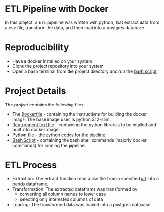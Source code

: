 # ETL Pipeline with Docker

In this project, a ETL pipeline was written with python, that extract data from a csv file, transform the data, and then load into a postgres database.

# Reproducibility

- Have a docker installed on your system
- Clone the project repository into your system
- Open a bash terminal from the project directory and run the [bash script](./etl_script.sh)

# Project Details

The project contains the following files:
- The [Dockerfile](./Dockerfile) - containing the instructions for building the docker image. The base image used is python:3.12-slim.
- [Requirement text file](./requirements.txt) - containing the python libraries to be intalled and built into docker image.
- [Python file](./docker_etl.py) - the python codes for the pipeline.
- [Bash Script](./etl_script.sh) - containing the bash shell commands (majorly docker commands) for running the pipeline.

# ETL Process 
- Extraction: The extract function read a csv file from a specified [url]("https://www.stats.govt.nz/assets/Uploads/Annual-enterprise-survey/Annual-enterprise-survey-2023-financial-year-provisional/Download-data/annual-enterprise-survey-2023-financial-year-provisional.csv") into a panda dataframe.
- Transformation: The extracted dataframe was transformed by;
  - converting all column names to lower case
  - selecting only interested columns of data
- Loading: The transformed data was loaded into a postgres database.
